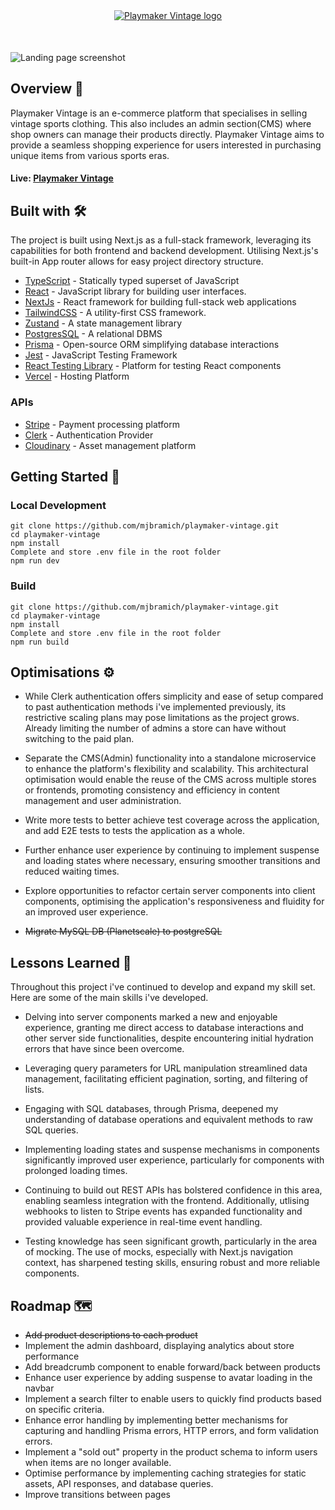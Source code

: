 <!-- ABOUT THE PROJECT -->
<div align="center" style='margin-bottom: 50px;'>
  <a href="https://playmaker-vintage.vercel.app">
    <img src="https://github.com/mjbramich/playmaker-vintage/blob/main/public/playmaker-name-small.png" alt='Playmaker Vintage logo' />
  </a>
</div>

<img src="https://github.com/mjbramich/playmaker-vintage/blob/main/public/home-screenshot.png" alt='Landing page screenshot' />

## Overview 📄

Playmaker Vintage is an e-commerce platform that specialises in selling vintage sports clothing. This also includes an admin section(CMS) where shop owners can manage their products directly. Playmaker Vintage aims to provide a seamless shopping experience for users interested in purchasing unique items from various sports eras.

#### Live: [Playmaker Vintage](https://playmaker-vintage.vercel.app/)

## Built with 🛠️

The project is built using Next.js as a full-stack framework, leveraging its capabilities for both frontend and backend development. Utilising Next.js's built-in App router allows for easy project directory structure.

- [TypeScript](https://www.typescriptlang.org/) - Statically typed superset of JavaScript
- [React](https://react.dev) - JavaScript library for building user interfaces.
- [NextJs](https://nextjs.org/) - React framework for building full-stack web applications
- [TailwindCSS](https://tailwindcss.com) - A utility-first CSS framework.
- [Zustand](https://docs.pmnd.rs/zustand/getting-started/introduction) - A state management library
- [PostgresSQL](https://www.postgresql.org/) - A relational DBMS
- [Prisma](https://prisma.io) - Open-source ORM simplifying database interactions
- [Jest](https://jestjs.io/) - JavaScript Testing Framework
- [React Testing Library](https://testing-library.com/) - Platform for testing React components
- [Vercel](https://vercel.com/) - Hosting Platform

### APIs

- [Stripe](https://stripe.com/) - Payment processing platform
- [Clerk](https://clerk.com/) - Authentication Provider
- [Cloudinary](https://cloudinary.com/) - Asset management platform

## Getting Started 🚀

### Local Development

```
git clone https://github.com/mjbramich/playmaker-vintage.git
cd playmaker-vintage
npm install
Complete and store .env file in the root folder
npm run dev
```

### Build

```
git clone https://github.com/mjbramich/playmaker-vintage.git
cd playmaker-vintage
npm install
Complete and store .env file in the root folder
npm run build
```

## Optimisations ⚙️

- While Clerk authentication offers simplicity and ease of setup compared to past authentication methods i've implemented previously, its restrictive scaling plans may pose limitations as the project grows. Already limiting the number of admins a store can have without switching to the paid plan.

- Separate the CMS(Admin) functionality into a standalone microservice to enhance the platform's flexibility and scalability. This architectural optimisation would enable the reuse of the CMS across multiple stores or frontends, promoting consistency and efficiency in content management and user administration.

- Write more tests to better achieve test coverage across the application, and add E2E tests to tests the application as a whole.

- Further enhance user experience by continuing to implement suspense and loading states where necessary, ensuring smoother transitions and reduced waiting times.

- Explore opportunities to refactor certain server components into client components, optimising the application's responsiveness and fluidity for an improved user experience.

- ~~Migrate MySQL DB (Planetscale) to postgreSQL~~

## Lessons Learned 🧠

Throughout this project i've continued to develop and expand my skill set. Here are some of the main skills i've developed.

- Delving into server components marked a new and enjoyable experience, granting me direct access to database interactions and other server side functionalities, despite encountering initial hydration errors that have since been overcome.

- Leveraging query parameters for URL manipulation streamlined data management, facilitating efficient pagination, sorting, and filtering of lists.

- Engaging with SQL databases, through Prisma, deepened my understanding of database operations and equivalent methods to raw SQL queries.

- Implementing loading states and suspense mechanisms in components significantly improved user experience, particularly for components with prolonged loading times.

- Continuing to build out REST APIs has bolstered confidence in this area, enabling seamless integration with the frontend. Additionally, utlising webhooks to listen to Stripe events has expanded functionality and provided valuable experience in real-time event handling.

- Testing knowledge has seen significant growth, particularly in the area of mocking. The use of mocks, especially with Next.js navigation context, has sharpened testing skills, ensuring robust and more reliable components.

## Roadmap 🗺️

- ~~Add product descriptions to each product~~
- Implement the admin dashboard, displaying analytics about store performance
- Add breadcrumb component to enable forward/back between products
- Enhance user experience by adding suspense to avatar loading in the navbar
- Implement a search filter to enable users to quickly find products based on specific criteria.
- Enhance error handling by implementing better mechanisms for capturing and handling Prisma errors, HTTP errors, and form validation errors.
- Implement a "sold out" property in the product schema to inform users when items are no longer available.
- Optimise performance by implementing caching strategies for static assets, API responses, and database queries.
- Improve transitions between pages
